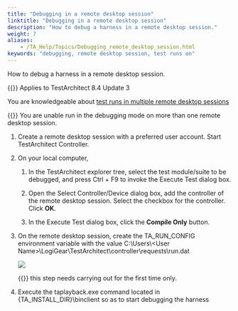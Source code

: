 ```yaml
--- 
title: "Debugging in a remote desktop session"
linktitle: "Debugging in a remote desktop session"
description: "How to debug a harness in a remote desktop session."
weight: 7
aliases: 
    - /TA_Help/Topics/Debugging_remote_desktop_session.html
keywords: "debugging, remote desktop session, test runs on"
---
```


How to debug a harness in a remote desktop session.

{{<note>}} Applies to TestArchitect 8.4 Update 3

You are knowledgeable about [test runs in multiple remote desktop sessions](/TA_Help/Topics/Test_exec_multiple_remote_desktop_sessions.html)

{{<restriction>}} You are unable run in the debugging mode on more than one remote desktop session.

1.  Create a remote desktop session with a preferred user account. Start TestArchitect Controller.

2.  On your local computer,

    1.  In the TestArchitect explorer tree, select the test module/suite to be debugged, and press Ctrl + F9 to invoke the Execute Test dialog box.

    2.  Open the Select Controller/Device dialog box, add the controller of the remote desktop session. Select the checkbox for the controller. Click **OK**.

    3.  In the Execute Test dialog box, click the **Compile Only** button.

3.  On the remote desktop session, create the TA\_RUN\_CONFIG environment variable with the value C:\\Users\\<User Name\>\\LogiGear\\TestArchitect\\controller\\requests\\run.dat

    ![](/images/TA_Help/Images/TA_RUN_CONFIG_env_variable.png)

    {{<important>}} this step needs carrying out for the first time only.

4.  Execute the taplayback.exe command located in \{TA\_INSTALL\_DIR\}\\binclient so as to start debugging the harness




